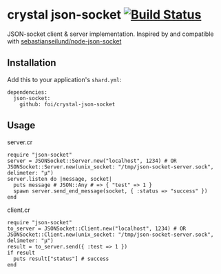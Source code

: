 # crystal json-socket [![Build Status](https://travis-ci.org/foi/crystal-json-socket.svg?branch=master)](https://travis-ci.org/foi/crystal-json-socket)

JSON-socket client & server implementation. Inspired by and compatible with [sebastianseilund/node-json-socket](https://github.com/sebastianseilund/node-json-socket/)

## Installation

Add this to your application's `shard.yml`:
```
dependencies:
  json-socket:
    github: foi/crystal-json-socket
```

## Usage

server.cr
```
require "json-socket"
server = JSONSocket::Server.new("localhost", 1234) # OR JSONSocket::Server.new(unix_socket: "/tmp/json-socket-server.sock", delimeter: "µ")
server.listen do |message, socket|
  puts message # JSON::Any # => { "test" => 1 }
  spawn server.send_end_message(socket, { :status => "success" })
end
```
  client.cr
```
require "json-socket"
to_server = JSONSocket::Client.new("localhost", 1234) # OR JSONSocket::Client.new(unix_socket: "/tmp/json-socket-server.sock", delimeter: "µ")
result = to_server.send({ :test => 1 })
if result
  puts result["status"] # success
end
```
